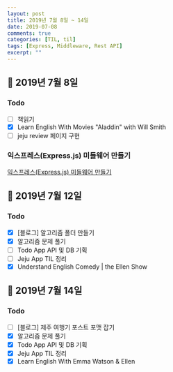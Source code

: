 ```yaml
---
layout: post
title: 2019년 7월 8일 ~ 14일
date: 2019-07-08
comments: true
categories: [TIL, til]
tags: [Express, Middleware, Rest API]
excerpt: ""
---
```


## 📅 2019년 7월 8일

### Todo

- [ ] 책읽기
- [x] Learn English With Movies "Aladdin" with Will Smith
- [ ] jeju review 페이지 구현

### 익스프레스(Express.js) 미들웨어 만들기

[익스프레스(Express.js) 미들웨어 만들기](</study/nodejs/익스프레스(Express.js)-미들웨어-만들기/>)

## 📅 2019년 7월 12일

### Todo

- [x] [블로그] 알고리즘 폴더 만들기
- [x] 알고리즘 문제 풀기
- [ ] Todo App API 및 DB 기획
- [ ] Jeju App TIL 정리
- [x] Understand English Comedy | the Ellen Show

## 📅 2019년 7월 14일

### Todo

- [ ] [블로그] 제주 여행기 포스트 포맷 잡기
- [x] 알고리즘 문제 풀기
- [x] Todo App API 및 DB 기획
- [x] Jeju App TIL 정리
- [x] Learn English With Emma Watson & Ellen
